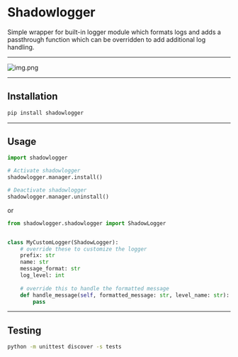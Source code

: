 # Shadowlogger

Simple wrapper for built-in logger module which formats logs and
adds a passthrough function which can be overridden to add 
additional log handling.

---

![img.png](img.png)

---

## Installation

```bash
pip install shadowlogger
```

---

## Usage

```python
import shadowlogger

# Activate shadowlogger
shadowlogger.manager.install()

# Deactivate shadowlogger
shadowlogger.manager.uninstall()
```

or 

```python
from shadowlogger.shadowlogger import ShadowLogger


class MyCustomLogger(ShadowLogger):
    # override these to customize the logger
    prefix: str
    name: str
    message_format: str
    log_level: int
    
    # override this to handle the formatted message
    def handle_message(self, formatted_message: str, level_name: str):
        pass
```

---

## Testing

```bash
python -m unittest discover -s tests
```
